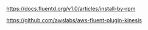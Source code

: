 

https://docs.fluentd.org/v1.0/articles/install-by-rpm

https://github.com/awslabs/aws-fluent-plugin-kinesis
